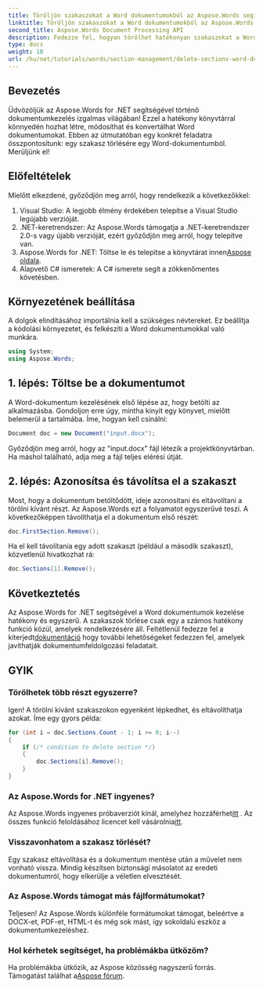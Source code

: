 ```yaml
---
title: Töröljön szakaszokat a Word dokumentumokból az Aspose.Words segítségével a .NET-ben
linktitle: Töröljön szakaszokat a Word dokumentumokból az Aspose.Words segítségével a .NET-ben
second_title: Aspose.Words Document Processing API
description: Fedezze fel, hogyan törölhet hatékonyan szakaszokat a Word dokumentumokból az Aspose.Words for .NET segítségével. Ez az átfogó útmutató végigvezeti Önt az előfeltételeken.
type: docs
weight: 10
url: /hu/net/tutorials/words/section-management/delete-sections-word-document/
---
```

## Bevezetés

Üdvözöljük az Aspose.Words for .NET segítségével történő dokumentumkezelés izgalmas világában! Ezzel a hatékony könyvtárral könnyedén hozhat létre, módosíthat és konvertálhat Word dokumentumokat. Ebben az útmutatóban egy konkrét feladatra összpontosítunk: egy szakasz törlésére egy Word-dokumentumból. Merüljünk el!

## Előfeltételek

Mielőtt elkezdené, győződjön meg arról, hogy rendelkezik a következőkkel:

1. Visual Studio: A legjobb élmény érdekében telepítse a Visual Studio legújabb verzióját.
2. .NET-keretrendszer: Az Aspose.Words támogatja a .NET-keretrendszer 2.0-s vagy újabb verzióját, ezért győződjön meg arról, hogy telepítve van.
3.  Aspose.Words for .NET: Töltse le és telepítse a könyvtárat innen[Aspose oldala](https://releases.aspose.com/words/net/).
4. Alapvető C# ismeretek: A C# ismerete segít a zökkenőmentes követésben.

## Környezetének beállítása

A dolgok elindításához importálnia kell a szükséges névtereket. Ez beállítja a kódolási környezetet, és felkészíti a Word dokumentumokkal való munkára.

```csharp
using System;
using Aspose.Words;
```

## 1. lépés: Töltse be a dokumentumot

A Word-dokumentum kezelésének első lépése az, hogy betölti az alkalmazásba. Gondoljon erre úgy, mintha kinyit egy könyvet, mielőtt belemerül a tartalmába. Íme, hogyan kell csinálni:

```csharp
Document doc = new Document("input.docx");
```

Győződjön meg arról, hogy az "input.docx" fájl létezik a projektkönyvtárban. Ha máshol található, adja meg a fájl teljes elérési útját.

## 2. lépés: Azonosítsa és távolítsa el a szakaszt

Most, hogy a dokumentum betöltődött, ideje azonosítani és eltávolítani a törölni kívánt részt. Az Aspose.Words ezt a folyamatot egyszerűvé teszi. A következőképpen távolíthatja el a dokumentum első részét:

```csharp
doc.FirstSection.Remove();
```

Ha el kell távolítania egy adott szakaszt (például a második szakaszt), közvetlenül hivatkozhat rá:

```csharp
doc.Sections[1].Remove();
```

## Következtetés

Az Aspose.Words for .NET segítségével a Word dokumentumok kezelése hatékony és egyszerű. A szakaszok törlése csak egy a számos hatékony funkció közül, amelyek rendelkezésére áll. Feltétlenül fedezze fel a kiterjedt[dokumentáció](https://reference.aspose.com/words/net/) hogy további lehetőségeket fedezzen fel, amelyek javíthatják dokumentumfeldolgozási feladatait.

## GYIK

### Törölhetek több részt egyszerre?
Igen! A törölni kívánt szakaszokon egyenként lépkedhet, és eltávolíthatja azokat. Íme egy gyors példa:

```csharp
for (int i = doc.Sections.Count - 1; i >= 0; i--)
{
    if (/* condition to delete section */)
    {
        doc.Sections[i].Remove();
    }
}
```

### Az Aspose.Words for .NET ingyenes?
 Az Aspose.Words ingyenes próbaverziót kínál, amelyhez hozzáférhet[itt](https://releases.aspose.com/) . Az összes funkció feloldásához licencet kell vásárolnia[itt](https://purchase.aspose.com/buy).

### Visszavonhatom a szakasz törlését?
Egy szakasz eltávolítása és a dokumentum mentése után a művelet nem vonható vissza. Mindig készítsen biztonsági másolatot az eredeti dokumentumról, hogy elkerülje a véletlen elvesztését.

### Az Aspose.Words támogat más fájlformátumokat?
Teljesen! Az Aspose.Words különféle formátumokat támogat, beleértve a DOCX-et, PDF-et, HTML-t és még sok mást, így sokoldalú eszköz a dokumentumkezeléshez.

### Hol kérhetek segítséget, ha problémákba ütközöm?
 Ha problémákba ütközik, az Aspose közösség nagyszerű forrás. Támogatást találhat a[Aspose fórum](https://forum.aspose.com/c/words/8).